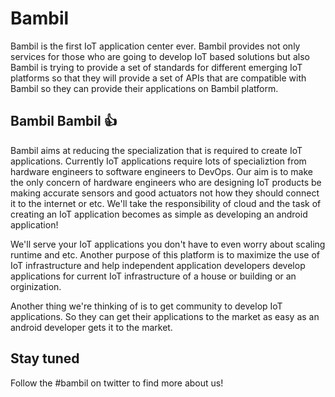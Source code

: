 # Bambil 

Bambil is the first IoT application center ever. Bambil provides not only
services for those who are going to develop IoT based solutions but also Bambil
is trying to provide a set of standards for different emerging IoT platforms 
so that they will provide a set of APIs that are compatible with Bambil so
they can provide their applications on Bambil platform.

## Bambil Bambil :+1:

Bambil aims at reducing the specialization that is required to create IoT 
applications. Currently IoT applications require lots of specializtion from
hardware engineers to software engineers to DevOps. Our aim is to make the
only concern of hardware engineers who are designing IoT products be making
accurate sensors and good actuators not how they should connect it to the 
internet or etc. We'll take the responsibility of cloud and the task of
creating an IoT application becomes as simple as developing an android 
application!

We'll serve your IoT applications you don't have to even worry about scaling
runtime and etc. Another purpose of this platform is to maximize the use
of IoT infrastructure and help independent application developers develop 
applications for current IoT infrastructure of a house or building or 
an orginization.

Another thing we're thinking of is to get community to develop IoT 
applications. So they can get their applications to the market as easy as 
an android developer gets it to the market.

## Stay tuned

Follow the #bambil on twitter to find more about us!

